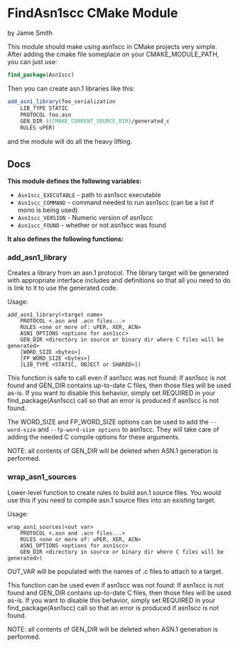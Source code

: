 # FindAsn1scc CMake Module
by Jamie Smith

This module should make using asn1scc in CMake projects very simple. After adding the cmake file someplace on your CMAKE_MODULE_PATH, you can just use:
```cmake
find_package(Asn1scc)
```

Then you can create asn.1 libraries like this:
```cmake
add_asn1_library(foo_serialization
    LIB_TYPE STATIC
    PROTOCOL foo.asn
    GEN_DIR ${CMAKE_CURRENT_SOURCE_DIR}/generated_c
    RULES uPER)
```

and the module will do all the heavy lifting.

## Docs
**This module defines the following variables:**
- `Asn1scc_EXECUTABLE` - path to asn1scc executable
- `Asn1scc_COMMAND` - command needed to run asn1scc (can be a list if mono is being used)
- `Asn1scc_VERSION` - Numeric version of asn1scc
- `Asn1scc_FOUND` - whether or not asn1scc was found

**It also defines the following functions:**

### add_asn1_library
Creates a library from an asn.1 protocol.  The library target will be generated with appropriate interface includes and definitions so that all you need to do is link to it to use the generated code. 

Usage: 
```
add_asn1_library(<target name>
    PROTOCOL <.asn and .acn files...>
    RULES <one or more of: uPER, XER, ACN>
    ASN1_OPTIONS <options for asn1scc>
    GEN_DIR <directory in source or binary dir where C files will be generated>
    [WORD_SIZE <bytes>]
    [FP_WORD_SIZE <bytes>]
    [LIB_TYPE <STATIC, OBJECT or SHARED>])
```

This function is safe to call even if asn1scc was not found: If asn1scc is not found and GEN_DIR contains up-to-date C files, then those files will be used as-is.  If you want to disable this behavior, simply set REQUIRED in your find_package(Asn1scc) call so that an error is produced if asn1scc is not found.

The WORD_SIZE and FP_WORD_SIZE options can be used to add the `--word-size` and `--fp-word-size options`  to asn1scc.  They will take care of adding the needed C compile options for these arguments.  

NOTE: all contents of GEN_DIR will be deleted when ASN.1 generation is performed.

### wrap_asn1_sources
Lower-level function to create rules to build asn.1 source files.  You would use this if you need to compile asn.1 source files into an existing target.

Usage:
```
wrap_asn1_sources(<out var>
    PROTOCOL <.asn and .acn files...>
    RULES <one or more of: uPER, XER, ACN>
    ASN1_OPTIONS <options for asn1scc>
    GEN_DIR <directory in source or binary dir where C files will be generated>)
```

OUT_VAR will be populated with the names of .c files to attach to a target.

This function can be used even if asn1scc was not found: If asn1scc is not found and GEN_DIR contains up-to-date C files, then those files will be used as-is.  If you want to disable this behavior, simply set REQUIRED in your find_package(Asn1scc) call so that an error is produced if asn1scc is not found.

NOTE: all contents of GEN_DIR will be deleted when ASN.1 generation is performed.

